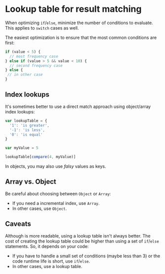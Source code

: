 # Lookup table for result matching

When optimizing `if`/`else`, minimize the number of conditions to evaluate. This applies to `switch` cases as well.

The easiest optimization is to ensure that the most common conditions are first:

```js
if (value < 5) {
  // most frequency case
} else if (value > 5 && value < 10) {
  // second frequency case
} else {
 // in other case
}
```

## Index lookups

It's sometimes better to use a direct match approach using object/array index lookups:

```js
var lookupTable = {
  '1': 'is greater',
  '-1': 'is less',
  '0': 'is equal'
}

var myValue = 5

lookupTable[compare(4, myValue)]
```

In objects, you may also use *falsy* values as keys.

## Array vs. Object

Be careful about choosing between `Object` or `Array`:

- If you need a incremental index, use `Array`.
- In other cases, use `Object`.

## Caveats

Although is more readable, using a lookup table isn't always better. The cost of creating the lookup table could be higher than using a set of `if`/`else` statements. So, it depends on your code:

- If you have to handle a small set of conditions (maybe less than 3) or the code runtime life is short, use `if`/`else`.
- In other cases, use a lookup table.

